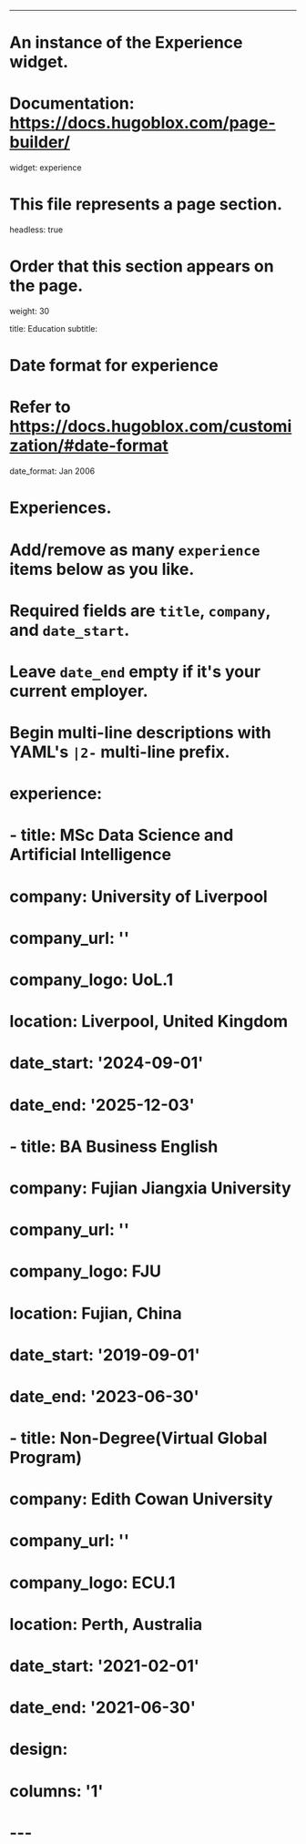 ---
# An instance of the Experience widget.
# Documentation: https://docs.hugoblox.com/page-builder/
widget: experience

# This file represents a page section.
headless: true

# Order that this section appears on the page.
weight: 30

title: Education
subtitle:

# Date format for experience
#   Refer to https://docs.hugoblox.com/customization/#date-format
date_format: Jan 2006

# Experiences.
#   Add/remove as many `experience` items below as you like.
#   Required fields are `title`, `company`, and `date_start`.
#   Leave `date_end` empty if it's your current employer.
#   Begin multi-line descriptions with YAML's `|2-` multi-line prefix.
# experience:
#   - title: MSc Data Science and Artificial Intelligence
#     company: University of Liverpool
#     company_url: ''
#     company_logo: UoL.1
#     location: Liverpool, United Kingdom
#     date_start: '2024-09-01'
#     date_end: '2025-12-03'


#   - title: BA Business English
#     company: Fujian Jiangxia University
#     company_url: ''
#     company_logo: FJU
#     location: Fujian, China
#     date_start: '2019-09-01'
#     date_end: '2023-06-30'

#   - title: Non-Degree(Virtual Global Program)
#     company: Edith Cowan University
#     company_url: ''
#     company_logo: ECU.1
#     location: Perth, Australia
#     date_start: '2021-02-01'
#     date_end: '2021-06-30'
# design:
#   columns: '1'
# ---
